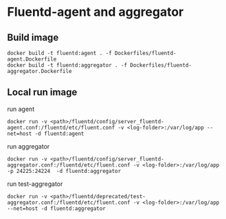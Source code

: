 # Fluentd-agent and aggregator

## Build image

```
docker build -t fluentd:agent . -f Dockerfiles/fluentd-agent.Dockerfile
docker build -t fluentd:aggregator . -f Dockerfiles/fluentd-aggregator.Dockerfile
```

## Local run image

run agent
```
docker run -v <path>/fluentd/config/server_fluentd-agent.conf:/fluentd/etc/fluent.conf -v <log-folder>:/var/log/app --net=host -d fluentd:agent
```
run aggregator
```
docker run -v <path>/fluentd/config/server_fluentd-aggregator.conf:/fluentd/etc/fluent.conf -v <log-folder>:/var/log/app -p 24225:24224  -d fluentd:aggregator
```
run test-aggregator
```
docker run -v <path>/fluentd/deprecated/test-aggregator.conf:/fluentd/etc/fluent.conf -v <log-folder>:/var/log/app --net=host -d fluentd:aggregator
```